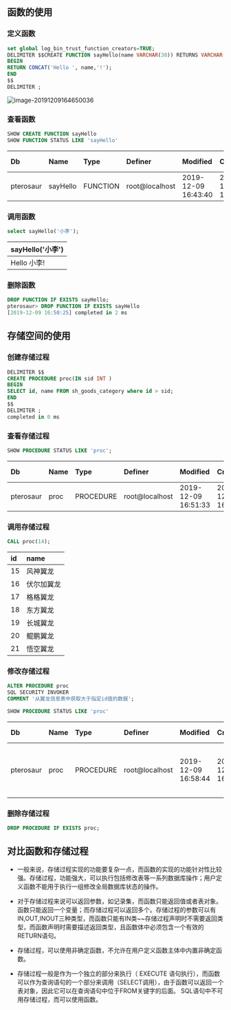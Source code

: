 ## 函数的使用

### 定义函数

```sql
set global log_bin_trust_function_creators=TRUE;
DELIMITER $$CREATE FUNCTION sayHello(name VARCHAR(30)) RETURNS VARCHAR(50)
BEGIN
RETURN CONCAT('Hello ', name,'!');
END
$$
DELIMITER ;
```

![image-20191209164650036](C:\Users\张程鑫\AppData\Roaming\Typora\typora-user-images\image-20191209164650036.png)

### 查看函数

```sql
SHOW CREATE FUNCTION sayHello
SHOW FUNCTION STATUS LIKE 'sayHello'
```

| Db        | Name     | Type     | Definer        | Modified            | Created             | Security\_type | Comment | character\_set\_client | collation\_connection | Database Collation |
| :-------- | :------- | :------- | :------------- | :------------------ | :------------------ | :------------- | :------ | :--------------------- | :-------------------- | :----------------- |
| pterosaur | sayHello | FUNCTION | root@localhost | 2019-12-09 16:43:40 | 2019-12-09 16:43:40 | DEFINER        |         | utf8mb4                | utf8mb4\_0900\_ai\_ci | utf8\_general\_ci  |

### 调用函数

```sql
select sayHello('小李');
```

| sayHello\('小李'\) |
| :----------------- |
| Hello 小李!        |

### 删除函数

```sql
DROP FUNCTION IF EXISTS sayHello;
pterosaur> DROP FUNCTION IF EXISTS sayHello
[2019-12-09 16:50:25] completed in 2 ms
```

## 存储空间的使用

### 创建存储过程

```sql
DELIMITER $$
CREATE PROCEDURE proc(IN sid INT )
BEGIN
SELECT id, name FROM sh_goods_category where id > sid;
END
$$
DELIMITER ;
completed in 0 ms
```


### 查看存储过程

```sql
SHOW PROCEDURE STATUS LIKE 'proc';
```

| Db        | Name | Type      | Definer        | Modified            | Created             | Security\_type | Comment | character\_set\_client | collation\_connection | Database Collation |
| :-------- | :--- | :-------- | :------------- | :------------------ | :------------------ | :------------- | :------ | :--------------------- | :-------------------- | :----------------- |
| pterosaur | proc | PROCEDURE | root@localhost | 2019-12-09 16:51:33 | 2019-12-09 16:51:33 | DEFINER        |         | utf8mb4                | utf8mb4\_0900\_ai\_ci | utf8\_general\_ci  |

### 调用存储过程

```sql
CALL proc(14);

```

| id   | name       |
| :--- | :--------- |
| 15   | 风神翼龙   |
| 16   | 伏尔加翼龙 |
| 17   | 格格翼龙   |
| 18   | 东方翼龙   |
| 19   | 长城翼龙   |
| 20   | 鲲鹏翼龙   |
| 21   | 悟空翼龙   |

### 修改存储过程

```sql
ALTER PROCEDURE proc
SQL SECURITY INVOKER
COMMENT '从翼龙信息表中获取大于指定id值的数据';

SHOW PROCEDURE STATUS LIKE 'proc'
```

| Db        | Name | Type      | Definer        | Modified            | Created             | Security\_type | Comment                              | character\_set\_client | collation\_connection | Database Collation |
| :-------- | :--- | :-------- | :------------- | :------------------ | :------------------ | :------------- | :----------------------------------- | :--------------------- | :-------------------- | :----------------- |
| pterosaur | proc | PROCEDURE | root@localhost | 2019-12-09 16:58:44 | 2019-12-09 16:56:00 | INVOKER        | 从翼龙信息表中获取大于指定id值的数据 | utf8mb4                | utf8mb4\_0900\_ai\_ci | utf8\_general\_ci  |

### 删除存储过程

```sql
DROP PROCEDURE IF EXISTS proc;
```

## 对比函数和存储过程
- 一般来说，存储过程实现的功能要复杂一点，而函数的实现的功能针对性比较强。存储过程，功能强大，可以执行包括修改表等一系列数据库操作；用户定义函数不能用于执行一组修改全局数据库状态的操作。

- 对于存储过程来说可以返回参数，如记录集，而函数只能返回值或者表对象。函数只能返回一个变量；而存储过程可以返回多个。存储过程的参数可以有IN,OUT,INOUT三种类型，而函数只能有IN类~~存储过程声明时不需要返回类型，而函数声明时需要描述返回类型，且函数体中必须包含一个有效的RETURN语句。

- 存储过程，可以使用非确定函数，不允许在用户定义函数主体中内置非确定函数。

- 存储过程一般是作为一个独立的部分来执行（ EXECUTE 语句执行），而函数可以作为查询语句的一个部分来调用（SELECT调用），由于函数可以返回一个表对象，因此它可以在查询语句中位于FROM关键字的后面。 SQL语句中不可用存储过程，而可以使用函数。


